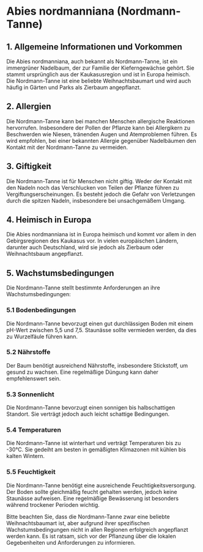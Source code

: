 # Abies nordmanniana (Nordmann-Tanne)

## 1. Allgemeine Informationen und Vorkommen
Die Abies nordmanniana, auch bekannt als Nordmann-Tanne, ist ein immergrüner Nadelbaum, der zur Familie der Kieferngewächse gehört. Sie stammt ursprünglich aus der Kaukasusregion und ist in Europa heimisch. Die Nordmann-Tanne ist eine beliebte Weihnachtsbaumart und wird auch häufig in Gärten und Parks als Zierbaum angepflanzt.

## 2. Allergien
Die Nordmann-Tanne kann bei manchen Menschen allergische Reaktionen hervorrufen. Insbesondere der Pollen der Pflanze kann bei Allergikern zu Beschwerden wie Niesen, tränenden Augen und Atemproblemen führen. Es wird empfohlen, bei einer bekannten Allergie gegenüber Nadelbäumen den Kontakt mit der Nordmann-Tanne zu vermeiden.

## 3. Giftigkeit
Die Nordmann-Tanne ist für Menschen nicht giftig. Weder der Kontakt mit den Nadeln noch das Verschlucken von Teilen der Pflanze führen zu Vergiftungserscheinungen. Es besteht jedoch die Gefahr von Verletzungen durch die spitzen Nadeln, insbesondere bei unsachgemäßem Umgang.

## 4. Heimisch in Europa
Die Abies nordmanniana ist in Europa heimisch und kommt vor allem in den Gebirgsregionen des Kaukasus vor. In vielen europäischen Ländern, darunter auch Deutschland, wird sie jedoch als Zierbaum oder Weihnachtsbaum angepflanzt.

## 5. Wachstumsbedingungen
Die Nordmann-Tanne stellt bestimmte Anforderungen an ihre Wachstumsbedingungen:

### 5.1 Bodenbedingungen
Die Nordmann-Tanne bevorzugt einen gut durchlässigen Boden mit einem pH-Wert zwischen 5,5 und 7,5. Staunässe sollte vermieden werden, da dies zu Wurzelfäule führen kann.

### 5.2 Nährstoffe
Der Baum benötigt ausreichend Nährstoffe, insbesondere Stickstoff, um gesund zu wachsen. Eine regelmäßige Düngung kann daher empfehlenswert sein.

### 5.3 Sonnenlicht
Die Nordmann-Tanne bevorzugt einen sonnigen bis halbschattigen Standort. Sie verträgt jedoch auch leicht schattige Bedingungen.

### 5.4 Temperaturen
Die Nordmann-Tanne ist winterhart und verträgt Temperaturen bis zu -30°C. Sie gedeiht am besten in gemäßigten Klimazonen mit kühlen bis kalten Wintern.

### 5.5 Feuchtigkeit
Die Nordmann-Tanne benötigt eine ausreichende Feuchtigkeitsversorgung. Der Boden sollte gleichmäßig feucht gehalten werden, jedoch keine Staunässe aufweisen. Eine regelmäßige Bewässerung ist besonders während trockener Perioden wichtig.

Bitte beachten Sie, dass die Nordmann-Tanne zwar eine beliebte Weihnachtsbaumart ist, aber aufgrund ihrer spezifischen Wachstumsbedingungen nicht in allen Regionen erfolgreich angepflanzt werden kann. Es ist ratsam, sich vor der Pflanzung über die lokalen Gegebenheiten und Anforderungen zu informieren.
